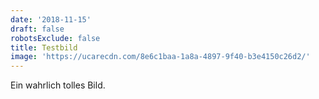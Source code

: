 ```yaml
---
date: '2018-11-15'
draft: false
robotsExclude: false
title: Testbild
image: 'https://ucarecdn.com/8e6c1baa-1a8a-4897-9f40-b3e4150c26d2/'
---
```

Ein wahrlich tolles Bild.
